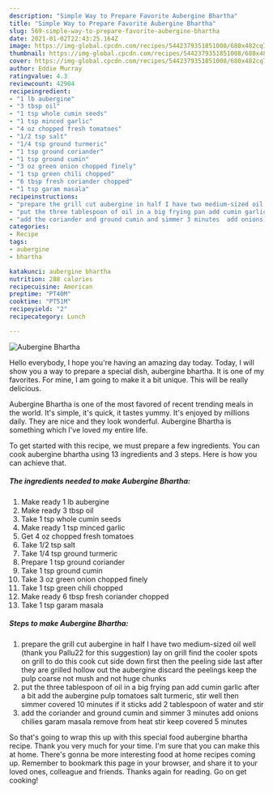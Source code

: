 ```yaml
---
description: "Simple Way to Prepare Favorite Aubergine Bhartha"
title: "Simple Way to Prepare Favorite Aubergine Bhartha"
slug: 569-simple-way-to-prepare-favorite-aubergine-bhartha
date: 2021-01-02T22:43:25.164Z
image: https://img-global.cpcdn.com/recipes/5442379351851008/680x482cq70/aubergine-bhartha-recipe-main-photo.jpg
thumbnail: https://img-global.cpcdn.com/recipes/5442379351851008/680x482cq70/aubergine-bhartha-recipe-main-photo.jpg
cover: https://img-global.cpcdn.com/recipes/5442379351851008/680x482cq70/aubergine-bhartha-recipe-main-photo.jpg
author: Eddie Murray
ratingvalue: 4.3
reviewcount: 42904
recipeingredient:
- "1 lb aubergine"
- "3 tbsp oil"
- "1 tsp whole cumin seeds"
- "1 tsp minced garlic"
- "4 oz chopped fresh tomatoes"
- "1/2 tsp salt"
- "1/4 tsp ground turmeric"
- "1 tsp ground coriander"
- "1 tsp ground cumin"
- "3 oz green onion chopped finely"
- "1 tsp green chili chopped"
- "6 tbsp fresh coriander chopped"
- "1 tsp garam masala"
recipeinstructions:
- "prepare the grill cut aubergine in half I have two medium-sized oil well (thank you Pallu22 for this suggestion) lay on grill find the cooler spots on grill to do this cook cut side down first then the peeling side last  after they are grilled hollow out the aubergine discard the peelings keep the pulp coarse not mush and not huge chunks"
- "put the three tablespoon of oil in a big frying pan add cumin garlic after a bit add the aubergine pulp tomatoes salt turmeric,  stir well then simmer covered 10 minutes if it sticks add 2 tablespoon of water and stir"
- "add the coriander and ground cumin and simmer 3 minutes  add onions chilies garam masala remove from heat stir keep covered 5 minutes"
categories:
- Recipe
tags:
- aubergine
- bhartha

katakunci: aubergine bhartha 
nutrition: 288 calories
recipecuisine: American
preptime: "PT40M"
cooktime: "PT51M"
recipeyield: "2"
recipecategory: Lunch

---
```



![Aubergine Bhartha](https://img-global.cpcdn.com/recipes/5442379351851008/680x482cq70/aubergine-bhartha-recipe-main-photo.jpg)

Hello everybody, I hope you're having an amazing day today. Today, I will show you a way to prepare a special dish, aubergine bhartha. It is one of my favorites. For mine, I am going to make it a bit unique. This will be really delicious.

Aubergine Bhartha is one of the most favored of recent trending meals in the world. It's simple, it's quick, it tastes yummy. It's enjoyed by millions daily. They are nice and they look wonderful. Aubergine Bhartha is something which I've loved my entire life.




To get started with this recipe, we must prepare a few ingredients. You can cook aubergine bhartha using 13 ingredients and 3 steps. Here is how you can achieve that.

<!--inarticleads1-->

##### The ingredients needed to make Aubergine Bhartha:

1. Make ready 1 lb aubergine
1. Make ready 3 tbsp oil
1. Take 1 tsp whole cumin seeds
1. Make ready 1 tsp minced garlic
1. Get 4 oz chopped fresh tomatoes
1. Take 1/2 tsp salt
1. Take 1/4 tsp ground turmeric
1. Prepare 1 tsp ground coriander
1. Take 1 tsp ground cumin
1. Take 3 oz green onion chopped finely
1. Take 1 tsp green chili chopped
1. Make ready 6 tbsp fresh coriander chopped
1. Take 1 tsp garam masala




<!--inarticleads2-->

##### Steps to make Aubergine Bhartha:

1. prepare the grill cut aubergine in half I have two medium-sized oil well (thank you Pallu22 for this suggestion) lay on grill find the cooler spots on grill to do this cook cut side down first then the peeling side last  after they are grilled hollow out the aubergine discard the peelings keep the pulp coarse not mush and not huge chunks
1. put the three tablespoon of oil in a big frying pan add cumin garlic after a bit add the aubergine pulp tomatoes salt turmeric,  stir well then simmer covered 10 minutes if it sticks add 2 tablespoon of water and stir
1. add the coriander and ground cumin and simmer 3 minutes  add onions chilies garam masala remove from heat stir keep covered 5 minutes




So that's going to wrap this up with this special food aubergine bhartha recipe. Thank you very much for your time. I'm sure that you can make this at home. There's gonna be more interesting food at home recipes coming up. Remember to bookmark this page in your browser, and share it to your loved ones, colleague and friends. Thanks again for reading. Go on get cooking!
